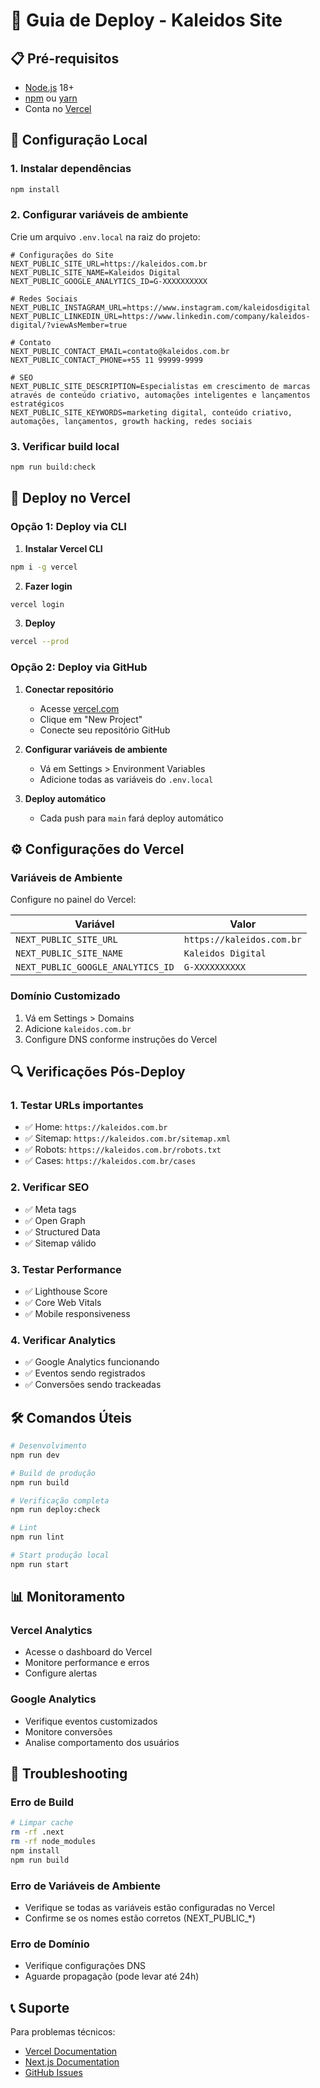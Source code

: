 # 🚀 Guia de Deploy - Kaleidos Site

## 📋 Pré-requisitos

- [Node.js](https://nodejs.org/) 18+ 
- [npm](https://www.npmjs.com/) ou [yarn](https://yarnpkg.com/)
- Conta no [Vercel](https://vercel.com/)

## 🔧 Configuração Local

### 1. Instalar dependências
```bash
npm install
```

### 2. Configurar variáveis de ambiente
Crie um arquivo `.env.local` na raiz do projeto:

```env
# Configurações do Site
NEXT_PUBLIC_SITE_URL=https://kaleidos.com.br
NEXT_PUBLIC_SITE_NAME=Kaleidos Digital
NEXT_PUBLIC_GOOGLE_ANALYTICS_ID=G-XXXXXXXXXX

# Redes Sociais
NEXT_PUBLIC_INSTAGRAM_URL=https://www.instagram.com/kaleidosdigital
NEXT_PUBLIC_LINKEDIN_URL=https://www.linkedin.com/company/kaleidos-digital/?viewAsMember=true

# Contato
NEXT_PUBLIC_CONTACT_EMAIL=contato@kaleidos.com.br
NEXT_PUBLIC_CONTACT_PHONE=+55 11 99999-9999

# SEO
NEXT_PUBLIC_SITE_DESCRIPTION=Especialistas em crescimento de marcas através de conteúdo criativo, automações inteligentes e lançamentos estratégicos
NEXT_PUBLIC_SITE_KEYWORDS=marketing digital, conteúdo criativo, automações, lançamentos, growth hacking, redes sociais
```

### 3. Verificar build local
```bash
npm run build:check
```

## 🚀 Deploy no Vercel

### Opção 1: Deploy via CLI

1. **Instalar Vercel CLI**
```bash
npm i -g vercel
```

2. **Fazer login**
```bash
vercel login
```

3. **Deploy**
```bash
vercel --prod
```

### Opção 2: Deploy via GitHub

1. **Conectar repositório**
   - Acesse [vercel.com](https://vercel.com)
   - Clique em "New Project"
   - Conecte seu repositório GitHub

2. **Configurar variáveis de ambiente**
   - Vá em Settings > Environment Variables
   - Adicione todas as variáveis do `.env.local`

3. **Deploy automático**
   - Cada push para `main` fará deploy automático

## ⚙️ Configurações do Vercel

### Variáveis de Ambiente
Configure no painel do Vercel:

| Variável | Valor |
|----------|-------|
| `NEXT_PUBLIC_SITE_URL` | `https://kaleidos.com.br` |
| `NEXT_PUBLIC_SITE_NAME` | `Kaleidos Digital` |
| `NEXT_PUBLIC_GOOGLE_ANALYTICS_ID` | `G-XXXXXXXXXX` |

### Domínio Customizado
1. Vá em Settings > Domains
2. Adicione `kaleidos.com.br`
3. Configure DNS conforme instruções do Vercel

## 🔍 Verificações Pós-Deploy

### 1. Testar URLs importantes
- ✅ Home: `https://kaleidos.com.br`
- ✅ Sitemap: `https://kaleidos.com.br/sitemap.xml`
- ✅ Robots: `https://kaleidos.com.br/robots.txt`
- ✅ Cases: `https://kaleidos.com.br/cases`

### 2. Verificar SEO
- ✅ Meta tags
- ✅ Open Graph
- ✅ Structured Data
- ✅ Sitemap válido

### 3. Testar Performance
- ✅ Lighthouse Score
- ✅ Core Web Vitals
- ✅ Mobile responsiveness

### 4. Verificar Analytics
- ✅ Google Analytics funcionando
- ✅ Eventos sendo registrados
- ✅ Conversões sendo trackeadas

## 🛠️ Comandos Úteis

```bash
# Desenvolvimento
npm run dev

# Build de produção
npm run build

# Verificação completa
npm run deploy:check

# Lint
npm run lint

# Start produção local
npm run start
```

## 📊 Monitoramento

### Vercel Analytics
- Acesse o dashboard do Vercel
- Monitore performance e erros
- Configure alertas

### Google Analytics
- Verifique eventos customizados
- Monitore conversões
- Analise comportamento dos usuários

## 🔧 Troubleshooting

### Erro de Build
```bash
# Limpar cache
rm -rf .next
rm -rf node_modules
npm install
npm run build
```

### Erro de Variáveis de Ambiente
- Verifique se todas as variáveis estão configuradas no Vercel
- Confirme se os nomes estão corretos (NEXT_PUBLIC_*)

### Erro de Domínio
- Verifique configurações DNS
- Aguarde propagação (pode levar até 24h)

## 📞 Suporte

Para problemas técnicos:
- [Vercel Documentation](https://vercel.com/docs)
- [Next.js Documentation](https://nextjs.org/docs)
- [GitHub Issues](https://github.com/vercel/next.js/issues) 